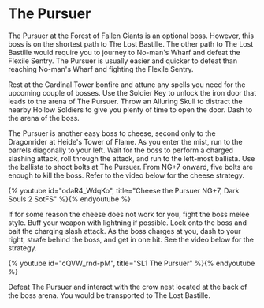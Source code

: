 # The Pursuer

The Pursuer at the Forest of Fallen Giants is an optional boss. However, this
boss is on the shortest path to The Lost Bastille. The other path to The Lost
Bastille would require you to journey to No-man's Wharf and defeat the Flexile
Sentry. The Pursuer is usually easier and quicker to defeat than reaching
No-man's Wharf and fighting the Flexile Sentry.

Rest at the Cardinal Tower bonfire and attune any spells you need for the
upcoming couple of bosses. Use the Soldier Key to unlock the iron door that
leads to the arena of The Pursuer. Throw an Alluring Skull to distract the
nearby Hollow Soldiers to give you plenty of time to open the door. Dash to the
arena of the boss.

The Pursuer is another easy boss to cheese, second only to the Dragonrider at
Heide's Tower of Flame. As you enter the mist, run to the barrels diagonally to
your left. Wait for the boss to perform a charged slashing attack, roll through
the attack, and run to the left-most ballista. Use the ballista to shoot bolts
at The Pursuer. From NG+7 onward, five bolts are enough to kill the boss. Refer
to the video below for the cheese strategy.

{% youtube id="odaR4_WdqKo", title="Cheese the Pursuer NG+7, Dark Souls 2 SotFS" %}{% endyoutube %}

If for some reason the cheese does not work for you, fight the boss melee style.
Buff your weapon with lightning if possible. Lock onto the boss and bait the
charging slash attack. As the boss charges at you, dash to your right, strafe
behind the boss, and get in one hit. See the video below for the strategy.

{% youtube id="cQVW_rnd-pM", title="SL1 The Pursuer" %}{% endyoutube %}

Defeat The Pursuer and interact with the crow nest located at the back of the
boss arena. You would be transported to The Lost Bastille.
